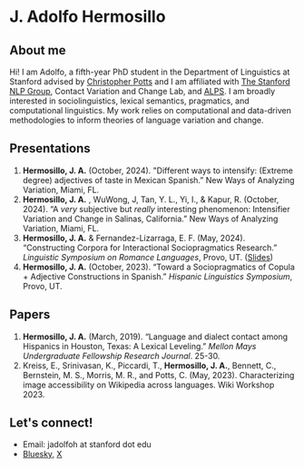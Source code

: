 
# J. Adolfo Hermosillo 


## About me
Hi! I am Adolfo, a fifth-year PhD student in the Department of Linguistics at Stanford advised by [Christopher Potts](https://web.stanford.edu/~cgpotts/) and I am affiliated with [The Stanford NLP Group](https://nlp.stanford.edu/), Contact Variation and Change Lab, and [ALPS](https://alpslab.stanford.edu/). I am broadly interested in sociolinguistics, lexical semantics, pragmatics, and computational linguistics. My work relies on computational and data-driven methodologies to inform theories of language variation and change.  


## Presentations
1. **Hermosillo, J. A.** (October, 2024). "Different ways to intensify: (Extreme degree) adjectives of taste in Mexican Spanish.” New Ways of Analyzing Variation, Miami, FL.
2. **Hermosillo, J. A.** , WuWong, J, Tan, Y. L., Yi, I., & Kapur, R. (October, 2024). “A _very_ subjective but _really_ interesting phenomenon: Intensifier Variation and Change in Salinas, California.” New Ways of Analyzing Variation, Miami, FL. 
3. **Hermosillo, J. A.** & Fernandez-Lizarraga, E. F. (May, 2024). “Constructing Corpora for Interactional Sociopragmatics Research.” _Linguistic Symposium on Romance Languages_, Provo, UT. ([Slides](https://drive.google.com/file/d/1i5RvPKS8EtfyykoxdFSvWE_aCEzYYEq4/view?usp=drive_link))
4. **Hermosillo, J. A.** (October, 2023). “Toward a Sociopragmatics of Copula + Adjective Constructions in Spanish.” _Hispanic Linguistics Symposium_, Provo, UT.



## Papers
1. **Hermosillo, J. A.** (March, 2019). “Language and dialect contact among Hispanics in Houston, Texas: A Lexical Leveling.” _Mellon Mays Undergraduate Fellowship Research Journal_. 25-30.
2. Kreiss, E., Srinivasan, K., Piccardi, T., **Hermosillo, J. A.**, Bennett, C., Bernstein, M. S., Morris, M. R., and Potts, C. (May, 2023). Characterizing image accessibility on Wikipedia across languages. Wiki Workshop 2023.

## Let's connect!
- Email: jadolfoh at stanford dot edu
- [Bluesky](https://bsky.app/profile/jadolfoh.bsky.social), [X](https://twitter.com/jadolfohe) 
